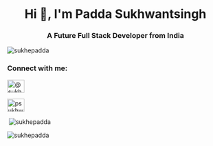 <h1 align="center">Hi 👋, I'm Padda Sukhwantsingh</h1>
<h3 align="center">A Future Full Stack Developer from India</h3>

<p align="left"> <img src="https://komarev.com/ghpvc/?username=sukhepadda&label=Profile%20views&color=0e75b6&style=flat" alt="sukhepadda" /> </p>

<h3 align="left">Connect with me:</h3>
<p align="left">
<a href="https://codepen.io/sukhepadda" target="blank"><img align="center" src="https://icons8.com/icon/38375/codepen" alt="@sukhepadda" height="30" width="40" /></a>
</p>
<p align="left">
<a href="https://twitter.com/psukhwantsingh" target="blank"><img align="center" src="https://icons8.com/icon/xWVjuc9hryql/twitter" alt="psukhwantsingh" height="30" width="40" /></a>
</p>


<p>&nbsp;<img align="center" src="https://github-readme-stats.vercel.app/api?username=sukhepadda&show_icons=true&locale=en" alt="sukhepadda" /></p>

<p><img align="center" src="https://github-readme-streak-stats.herokuapp.com/?user=sukhepadda&" alt="sukhepadda" /></p>

